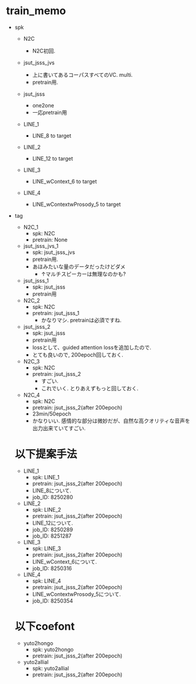# train_memo

- spk
    - N2C
        - N2C初回.
    
    - jsut_jsss_jvs
        - 上に書いてあるコーパスすべてのVC. multi.
        - pretrain用.
    - jsut_jsss
        - one2one
        - 一応pretrain用
    - LINE_1
        - LINE_8 to target
    - LINE_2
        - LINE_12 to target
    - LINE_3
        - LINE_wContext_6 to target
    - LINE_4
        - LINE_wContextwProsody_5 to target

- tag
    - N2C_1
        - spk: N2C
        - pretrain: None
    - jsut_jsss_jvs_1
        - spk: jsut_jsss_jvs
        - pretrain用.
        - あほみたいな量のデータだったけどダメ
            - ↑マルチスピーカーは無理なのかも?
    - jsut_jsss_1
        - spk: jsut_jsss
        - pretrain用
    - N2C_2
        - spk: N2C
        - pretrain: jsut_jsss_1
            - かなりマシ. pretrainは必須ですね.
    - jsut_jsss_2
        - spk: jsut_jsss
        - pretrain用
        - lossとして、guided attention lossを追加したので.
        - とても良いので, 200epoch回しておく.
    - N2C_3
        - spk: N2C
        - pretrain: jsut_jsss_2
            - すごい.
            - これでいく. とりあえずもっと回しておく.
    - N2C_4
        - spk: N2C
        - pretrain: jsut_jsss_2(after 200epoch)
        - 23min/50epoch
        - かなりいい. 感情的な部分は微妙だが、自然な高クオリティな音声を出力出来ていてすごい.
    
    # 以下提案手法
    - LINE_1
        - spk: LINE_1
        - pretrain: jsut_jsss_2(after 200epoch)
        - LINE_8について.
        - job_ID: 8250280
    - LINE_2
        - spk: LINE_2
        - pretrain: jsut_jsss_2(after 200epoch)
        - LINE_12について.
        - job_ID: 8250289
        - job_ID: 8251287
    - LINE_3
        - spk: LINE_3
        - pretrain: jsut_jsss_2(after 200epoch)
        - LINE_wContext_6について.
        - job_ID: 8250316
    - LINE_4
        - spk: LINE_4
        - pretrain: jsut_jsss_2(after 200epoch)
        - LINE_wContextwProsody_5について.
        - job_ID: 8250354

    # 以下coefont
    - yuto2hongo
      - spk: yuto2hongo
      - pretrain: jsut_jsss_2(after 200epoch)
    - yuto2allial
      - spk: yuto2allial
      - pretrain: jsut_jsss_2(after 200epoch)